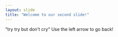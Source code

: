 ```yaml
---
layout: slide
title: "Welcome to our second slide!"
---
```

"try try but don't cry"
Use the left arrow to go back!
